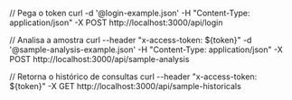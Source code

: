 // Pega o token
curl -d '@login-example.json' -H "Content-Type: application/json" -X POST http://localhost:3000/api/login                                                        

// Analisa a amostra
curl --header "x-access-token: ${token}" -d '@sample-analysis-example.json' -H "Content-Type: application/json" -X POST http://localhost:3000/api/sample-analysis

// Retorna o histórico de consultas
curl --header "x-access-token: ${token}" -X GET http://localhost:3000/api/sample-historicals
